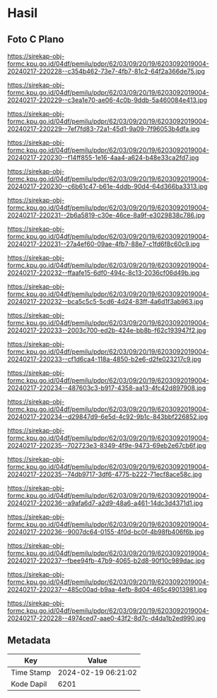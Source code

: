 # Hasil

## Foto C Plano

https://sirekap-obj-formc.kpu.go.id/04df/pemilu/pdpr/62/03/09/20/19/6203092019004-20240217-220228--c354b462-73e7-4fb7-81c2-64f2a366de75.jpg

https://sirekap-obj-formc.kpu.go.id/04df/pemilu/pdpr/62/03/09/20/19/6203092019004-20240217-220229--c3ea1e70-ae06-4c0b-9ddb-5a460084e413.jpg

https://sirekap-obj-formc.kpu.go.id/04df/pemilu/pdpr/62/03/09/20/19/6203092019004-20240217-220229--7ef7fd83-72a1-45d1-9a09-7f96053b4dfa.jpg

https://sirekap-obj-formc.kpu.go.id/04df/pemilu/pdpr/62/03/09/20/19/6203092019004-20240217-220230--f14ff855-1e16-4aa4-a624-b48e33ca2fd7.jpg

https://sirekap-obj-formc.kpu.go.id/04df/pemilu/pdpr/62/03/09/20/19/6203092019004-20240217-220230--c6b61c47-b61e-4ddb-90d4-64d366ba3313.jpg

https://sirekap-obj-formc.kpu.go.id/04df/pemilu/pdpr/62/03/09/20/19/6203092019004-20240217-220231--2b6a5819-c30e-46ce-8a9f-e3029838c786.jpg

https://sirekap-obj-formc.kpu.go.id/04df/pemilu/pdpr/62/03/09/20/19/6203092019004-20240217-220231--27a4ef60-09ae-4fb7-88e7-c1fd6f8c60c9.jpg

https://sirekap-obj-formc.kpu.go.id/04df/pemilu/pdpr/62/03/09/20/19/6203092019004-20240217-220232--ffaafe15-6df0-494c-8c13-2036cf06d49b.jpg

https://sirekap-obj-formc.kpu.go.id/04df/pemilu/pdpr/62/03/09/20/19/6203092019004-20240217-220232--bca5c5c5-5cd6-4d24-83ff-4a6d1f3ab963.jpg

https://sirekap-obj-formc.kpu.go.id/04df/pemilu/pdpr/62/03/09/20/19/6203092019004-20240217-220233--2003c700-ed2b-424e-bb8b-f62c193947f2.jpg

https://sirekap-obj-formc.kpu.go.id/04df/pemilu/pdpr/62/03/09/20/19/6203092019004-20240217-220233--cf1d6ca4-118a-4850-b2e6-d2fe023217c9.jpg

https://sirekap-obj-formc.kpu.go.id/04df/pemilu/pdpr/62/03/09/20/19/6203092019004-20240217-220234--487603c3-b917-4358-aa13-4fc42d897908.jpg

https://sirekap-obj-formc.kpu.go.id/04df/pemilu/pdpr/62/03/09/20/19/6203092019004-20240217-220234--d29847d9-6e5d-4c92-9b1c-843bbf226852.jpg

https://sirekap-obj-formc.kpu.go.id/04df/pemilu/pdpr/62/03/09/20/19/6203092019004-20240217-220235--702723e3-8349-4f9e-9473-69eb2e67cb6f.jpg

https://sirekap-obj-formc.kpu.go.id/04df/pemilu/pdpr/62/03/09/20/19/6203092019004-20240217-220235--74db9717-3df6-4775-b222-71ecf8ace58c.jpg

https://sirekap-obj-formc.kpu.go.id/04df/pemilu/pdpr/62/03/09/20/19/6203092019004-20240217-220236--a9afa6d7-a2d9-48a6-a461-14dc3d4371d1.jpg

https://sirekap-obj-formc.kpu.go.id/04df/pemilu/pdpr/62/03/09/20/19/6203092019004-20240217-220236--9007dc64-0155-4f0d-bc0f-4b98fb406f6b.jpg

https://sirekap-obj-formc.kpu.go.id/04df/pemilu/pdpr/62/03/09/20/19/6203092019004-20240217-220237--fbee94fb-47b9-4065-b2d8-90f10c989dac.jpg

https://sirekap-obj-formc.kpu.go.id/04df/pemilu/pdpr/62/03/09/20/19/6203092019004-20240217-220237--485c00ad-b9aa-4efb-8d04-465c49013981.jpg

https://sirekap-obj-formc.kpu.go.id/04df/pemilu/pdpr/62/03/09/20/19/6203092019004-20240217-220228--4974ced7-aae0-43f2-8d7c-d4da1b2ed990.jpg


## Metadata

| Key        | Value               |
| ---------- | ------------------- |
| Time Stamp | 2024-02-19 06:21:02 |
| Kode Dapil | 6201                |



